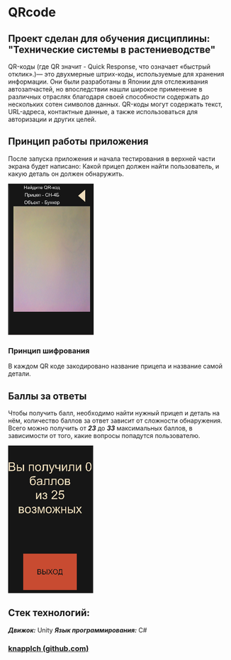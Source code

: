 # QRcode 
Проект сделан для обучения дисциплины:
"Технические системы в растениеводстве"
---
QR-коды (где QR значит - Quick Response, что означает «быстрый отклик».)— это двухмерные штрих-коды, используемые для хранения информации. Они были разработаны в Японии для отслеживания автозапчастей, но впоследствии нашли широкое применение в различных отраслях благодаря своей способности содержать до нескольких сотен символов данных. QR-коды могут содержать текст, URL-адреса, контактные данные, а также использоваться для авторизации и других целей.

## Принцип работы приложения 
После запуска приложения и начала тестирования в верхней части экрана будет написано: Какой прицеп должен найти пользователь, и какую деталь он должен обнаружить.

![Экран сканирования](https://github.com/knappIch/-QRcode/blob/main/ScanScreen.PNG)

### Принцип шифрования
В каждом QR коде закодировано название прицепа и название самой детали.

## Баллы за ответы
Чтобы получить балл, необходимо найти нужный прицеп и деталь на нём, количество баллов за ответ зависит от сложности обнаружения. Всего можно получить от ***23*** до ***33*** максимальных баллов, в зависимости от того, какие вопросы попадутся пользователю.

![Экран после тестирования](https://github.com/knappIch/-QRcode/blob/main/EndScreen.PNG)


## Стек технологий:
***Движок:*** Unity
***Язык программирования:*** C#


### [knappIch (github.com)](https://github.com/knappIch)

